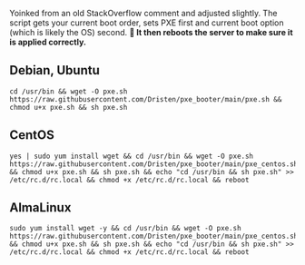 Yoinked from an old StackOverflow comment and adjusted slightly. The script gets your current boot order, sets PXE first and current boot option (which is likely the OS) second. **🛑 It then reboots the server to make sure it is applied correctly.**

## Debian, Ubuntu

```
cd /usr/bin && wget -O pxe.sh https://raw.githubusercontent.com/Dristen/pxe_booter/main/pxe.sh && chmod u+x pxe.sh && sh pxe.sh
```

## CentOS

```
yes | sudo yum install wget && cd /usr/bin && wget -O pxe.sh https://raw.githubusercontent.com/Dristen/pxe_booter/main/pxe_centos.sh && chmod u+x pxe.sh && sh pxe.sh && echo "cd /usr/bin && sh pxe.sh" >> /etc/rc.d/rc.local && chmod +x /etc/rc.d/rc.local && reboot
```

## AlmaLinux

```
sudo yum install wget -y && cd /usr/bin && wget -O pxe.sh https://raw.githubusercontent.com/Dristen/pxe_booter/main/pxe_centos.sh && chmod u+x pxe.sh && sh pxe.sh && echo "cd /usr/bin && sh pxe.sh" >> /etc/rc.d/rc.local && chmod +x /etc/rc.d/rc.local && reboot
```
